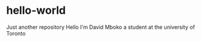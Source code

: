 # hello-world
Just another repository 
Hello I'm David Mboko a student at the university of Toronto 
